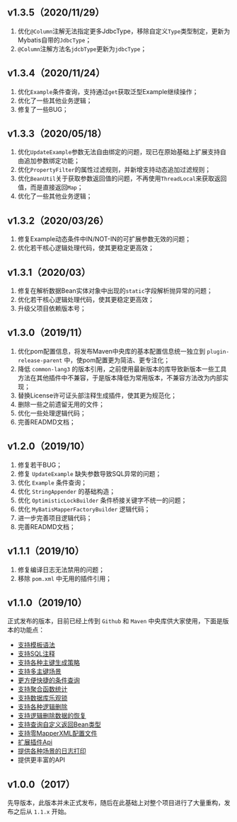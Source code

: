 ## v1.3.5（2020/11/29）

1. 优化`@Column`注解无法指定更多JdbcType，移除自定义`Type`类型制定，更新为Mybatis自带的`JdbcType`；
2. `@Column`注解方法名`jdcbType`更新为`jdbcType`；

## v1.3.4（2020/11/24）

1. 优化`Example`条件查询，支持通过`get`获取泛型Example继续操作；
2. 优化了一些其他业务逻辑；
3. 修复了一些BUG；

## v1.3.3（2020/05/18）

1. 优化`UpdateExample`参数无法自由绑定的问题，现已在原始基础上扩展支持自由追加参数绑定功能；
2. 优化`PropertyFilter`的属性过滤规则，并新增支持动态追加过滤规则；
3. 优化`BeanUtil`关于获取参数返回值的问题，不再使用`ThreadLocal`来获取返回值，而是直接返回`Map`；
4. 优化了一些其他业务逻辑；


## v1.3.2（2020/03/26）

1. 修复Example动态条件中IN/NOT-IN的可扩展参数无效的问题；
2. 优化若干核心逻辑处理代码，使其更稳定更高效；



## v1.3.1（2020/03）

1. 修复在解析数据Bean实体对象中出现的`static`字段解析抛异常的问题；
2. 优化若干核心逻辑处理代码，使其更稳定更高效；
3. 升级父项目依赖版本号；



## v1.3.0（2019/11）

1. 优化pom配置信息，将发布Maven中央库的基本配置信息统一独立到 `plugin-release-parent` 中，使pom配置更为简洁、更专注化；
2. 降低 `common-lang3` 的版本引用，之前使用最新版本的库导致新版本一些工具方法在其他插件中不兼容，于是版本降低为常用版本，不兼容方法改为内部实现；
3. 替换License许可证头部注释生成插件，使其更为规范化；
4. 删除一些之前遗留无用的文件；
5. 优化一些处理逻辑代码；
6. 完善READMD文档；



## v1.2.0（2019/10）

1. 修复若干BUG；
2. 修复 `UpdateExample` 缺失参数导致SQL异常的问题；
2. 优化 `Example` 条件查询；
3. 优化 `StringAppender` 的基础构造；
4. 优化 `OptimisticLockBuilder` 条件桥接关键字不统一的问题；
5. 优化 `MyBatisMapperFactoryBuilder` 逻辑代码；
6. 进一步完善项目逻辑代码；
8. 完善READMD文档；



## v1.1.1（2019/10）

1. 修复编译日志无法禁用的问题；
2. 移除 `pom.xml` 中无用的插件引用；



## v1.1.0（2019/10）

正式发布的版本，目前已经上传到 `Github` 和 `Maven` 中央库供大家使用，下面是版本的功能点：

- [支持模板语法](https://github.com/tangxbai/mybatis-mapper#支持模板语法)
- [支持SQL注释](https://github.com/tangxbai/mybatis-mapper#支持SQL注释)
- [支持各种主键生成策略](https://github.com/tangxbai/mybatis-mapper#支持各种主键生成策略)
- [支持多主键场景](https://github.com/tangxbai/mybatis-mapper#支持多主键场景)
- [更方便快捷的条件查询](https://github.com/tangxbai/mybatis-mapper#更方便快捷的条件查询)
- [支持聚合函数统计](https://github.com/tangxbai/mybatis-mapper#支持聚合函数统计)
- [支持数据库乐观锁](https://github.com/tangxbai/mybatis-mapper#支持数据库乐观锁)
- [支持各种逻辑删除](https://github.com/tangxbai/mybatis-mapper#支持各种逻辑删除)
- [支持逻辑删除数据的恢复](https://github.com/tangxbai/mybatis-mapper#支持逻辑删除数据的恢复)
- [支持查询自定义返回Bean类型](https://github.com/tangxbai/mybatis-mapper#支持查询自定义返回Bean类型)
- [支持零MapperXML配置文件](https://github.com/tangxbai/mybatis-mapper#支持零MapperXML配置文件)
- [扩展插件Api](https://github.com/tangxbai/mybatis-mapper#扩展插件Api)
- [提供各种场景的日志打印](https://github.com/tangxbai/mybatis-mapper#提供各种场景的日志打印)
- 提供更丰富的API



## v1.0.0（2017）

先导版本，此版本并未正式发布，随后在此基础上对整个项目进行了大量重构，发布之后从 `1.1.x` 开始。
